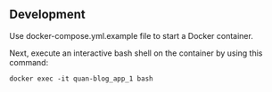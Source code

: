 ## Development

Use docker-compose.yml.example file to start a Docker container.

Next, execute an interactive bash shell on the container by using this command:

```
docker exec -it quan-blog_app_1 bash
```
